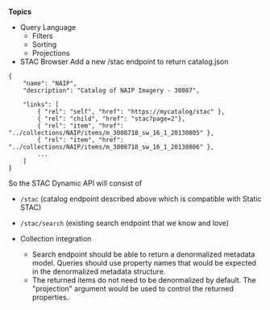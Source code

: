 __Topics__
* Query Language
  * Filters
  * Sorting	
  * Projections
* STAC Browser
Add a new /stac endpoint to return catalog.json
```
{
    "name": "NAIP",
    "description": "Catalog of NAIP Imagery - 30087",

    "links": [
        { "rel": "self", "href": "https://mycatalog/stac" },
        { "rel": "child", "href": "stac?page=2"},
        { "rel": "item", "href": "../collections/NAIP/items/m_3008718_sw_16_1_20130805" },
        { "rel": "item", "href": "../collections/NAIP/items/m_3008718_sw_16_1_20130806" },
        ...
    ]
}
```

So the STAC Dynamic API will consist of 
* `/stac` (catalog endpoint described above which is compatible with Static STAC)
* `/stac/search` (existing search endpoint that we know and love)


* Collection integration

	* Search endpoint should be able to return a denormalized metadata model. Queries should use property names that would be expected in the denormalized metadata structure.
	* The returned items do not need to be denormalized by default. The "projection" argument would be used to control the returned properties.

